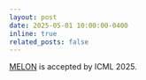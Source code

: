 ```yaml
---
layout: post
date: 2025-05-01 10:00:00-0400
inline: true
related_posts: false
---
```


[MELON](https://arxiv.org/abs/2502.05174) is accepted by ICML 2025.